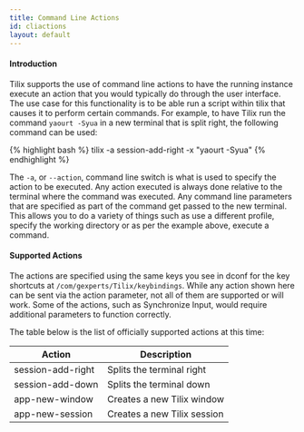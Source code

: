 ```yaml
---
title: Command Line Actions
id: cliactions
layout: default
---
```

#### Introduction

Tilix supports the use of command line actions to have the running instance execute an action that you would typically do through the user interface. The use case for this functionality is to be able run a script within tilix that causes it to perform certain commands. For example, to have Tilix run the command ```yaourt -Syua``` in a new terminal that is split right, the following command can be used:


{% highlight bash %}
tilix -a session-add-right -x "yaourt -Syua"
{% endhighlight %}

The ```-a```, or ```--action```, command line switch is what is used to specify the action to be executed. Any action executed is always done relative to the terminal where the command was executed. Any command line parameters that are specified as part of the command get passed to the new terminal. This allows you to do a variety of things such as use a different profile, specify the working directory or as per the example above, execute a command.

#### Supported Actions

The actions are specified using the same keys you see in dconf for the key shortcuts at ```/com/gexperts/Tilix/keybindings```. While any action shown here can be sent via the action parameter, not all of them are supported or will work. Some of the actions, such as Synchronize Input, would require additional parameters to function correctly.

The table below is the list of officially supported actions at this time:

Action | Description
-------|------------
session-add-right | Splits the terminal right
session-add-down | Splits the terminal down
app-new-window | Creates a new Tilix window
app-new-session | Creates a new Tilix session
